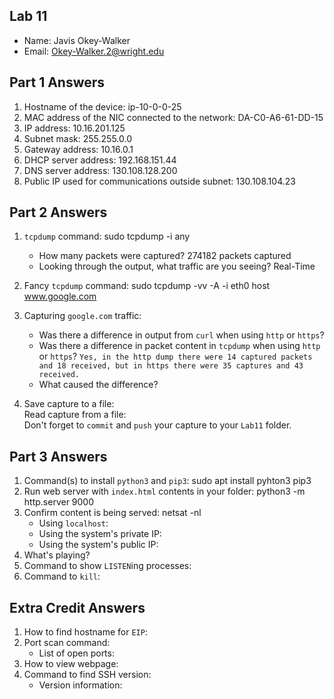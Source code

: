 ## Lab 11

- Name: Javis Okey-Walker
- Email: Okey-Walker.2@wright.edu

## Part 1 Answers

1. Hostname of the device: ip-10-0-0-25
2. MAC address of the NIC connected to the network: DA-C0-A6-61-DD-15
3. IP address:  10.16.201.125
4. Subnet mask: 255.255.0.0
5. Gateway address: 10.16.0.1
6. DHCP server address: 192.168.151.44
7. DNS server address: 130.108.128.200
8. Public IP used for communications outside subnet: 130.108.104.23

## Part 2 Answers

1. `tcpdump` command: sudo tcpdump -i any

   - How many packets were captured? 274182 packets captured
   - Looking through the output, what traffic are you seeing? Real-Time

2. Fancy `tcpdump` command: sudo tcpdump -vv -A -i eth0 host www.google.com

3. Capturing `google.com` traffic:
   - Was there a difference in output from `curl` when using `http` or `https`?
   - Was there a difference in packet content in `tcpdump` when using `http` or `https`? ` Yes, in the http dump there were 14 captured packets and 18 received, but in https there were 35 captures and 43 received. `
   - What caused the difference?
4. Save capture to a file:  
   Read capture from a file:  
   Don't forget to `commit` and `push` your capture to your `Lab11` folder.

## Part 3 Answers

1. Command(s) to install `python3` and `pip3`: sudo apt install pyhton3 pip3
2. Run web server with `index.html` contents in your folder: python3 -m http.server 9000
3. Confirm content is being served: netsat -nl
   - Using `localhost`:
   - Using the system's private IP:
   - Using the system's public IP:
4. What's playing?
5. Command to show `LISTEN`ing processes:
6. Command to `kill`:

## Extra Credit Answers

1. How to find hostname for `EIP`:
2. Port scan command:
   - List of open ports:
3. How to view webpage:
4. Command to find SSH version:
   - Version information:

